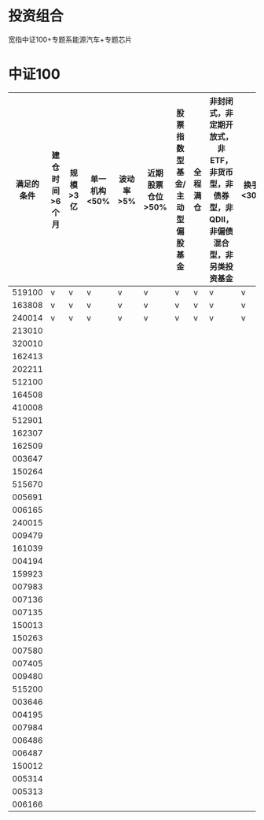 # 投资组合

宽指中证100+专题系能源汽车+专题芯片

# 中证100

| 满足的条件 | 建仓时间>6个月 | 规模>3亿 | 单一机构<50% | 波动率>5% | 近期股票仓位>50% | 股票指数型基金/主动型偏股基金 | 全程满仓 | 非封闭式，非定期开放式，非ETF，非货币型，非债券型，非QDII，非偏债混合型，非另类投资基金 | 换手率<300% |
| ---------- | -------------- | -------- | ------------ | --------- | ---------------- | ----------------------------- | -------- | ------------------------------------------------------------ | ----------- |
| 519100     | v              | v        | v            | v         | v                | v                             | v        | v                                                            | v           |
| 163808     | v              | v        | v            | v         | v                | v                             | v        | v                                                            | v           |
| 240014     | v              | v        | v            | v         | v                | v                             | v        | v                                                            | v           |
| 213010     |                |          |              |           |                  |                               |          |                                                              |             |
| 320010     |                |          |              |           |                  |                               |          |                                                              |             |
| 162413     |                |          |              |           |                  |                               |          |                                                              |             |
| 202211     |                |          |              |           |                  |                               |          |                                                              |             |
| 512100     |                |          |              |           |                  |                               |          |                                                              |             |
| 164508     |                |          |              |           |                  |                               |          |                                                              |             |
| 410008     |                |          |              |           |                  |                               |          |                                                              |             |
| 512901     |                |          |              |           |                  |                               |          |                                                              |             |
| 162307     |                |          |              |           |                  |                               |          |                                                              |             |
| 162509     |                |          |              |           |                  |                               |          |                                                              |             |
| 003647     |                |          |              |           |                  |                               |          |                                                              |             |
| 150264     |                |          |              |           |                  |                               |          |                                                              |             |
| 515670     |                |          |              |           |                  |                               |          |                                                              |             |
| 005691     |                |          |              |           |                  |                               |          |                                                              |             |
| 006165     |                |          |              |           |                  |                               |          |                                                              |             |
| 240015     |                |          |              |           |                  |                               |          |                                                              |             |
| 009479     |                |          |              |           |                  |                               |          |                                                              |             |
| 161039     |                |          |              |           |                  |                               |          |                                                              |             |
| 004194     |                |          |              |           |                  |                               |          |                                                              |             |
| 159923     |                |          |              |           |                  |                               |          |                                                              |             |
| 007983     |                |          |              |           |                  |                               |          |                                                              |             |
| 007136     |                |          |              |           |                  |                               |          |                                                              |             |
| 007135     |                |          |              |           |                  |                               |          |                                                              |             |
| 150013     |                |          |              |           |                  |                               |          |                                                              |             |
| 150263     |                |          |              |           |                  |                               |          |                                                              |             |
| 007580     |                |          |              |           |                  |                               |          |                                                              |             |
| 007405     |                |          |              |           |                  |                               |          |                                                              |             |
| 009480     |                |          |              |           |                  |                               |          |                                                              |             |
| 515200     |                |          |              |           |                  |                               |          |                                                              |             |
| 003646     |                |          |              |           |                  |                               |          |                                                              |             |
| 004195     |                |          |              |           |                  |                               |          |                                                              |             |
| 007984     |                |          |              |           |                  |                               |          |                                                              |             |
| 006486     |                |          |              |           |                  |                               |          |                                                              |             |
| 006487     |                |          |              |           |                  |                               |          |                                                              |             |
| 150012     |                |          |              |           |                  |                               |          |                                                              |             |
| 005314     |                |          |              |           |                  |                               |          |                                                              |             |
| 005313     |                |          |              |           |                  |                               |          |                                                              |             |
| 006166     |                |          |              |           |                  |                               |          |                                                              |             |
